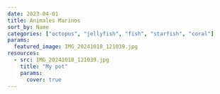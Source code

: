 ```yaml
---
date: 2023-04-01
title: Animales Marinos
sort_by: Name
categories: ["octopus", "jellyfish", "fish", "starfish", "coral"]
params:
  featured_image: IMG_20241018_121039.jpg
resources:
  - src: IMG_20241018_121039.jpg
    title: "My pot"
    params:
      cover: true
---
```

